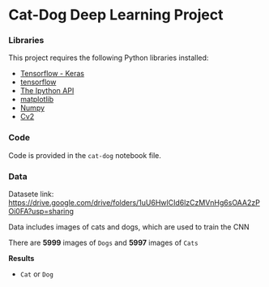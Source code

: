 # Cat-Dog Deep Learning Project

### Libraries

This project requires the following Python libraries installed:

- [Tensorflow - Keras](https://www.tensorflow.org/api_docs/python/tf/keras)
- [tensorflow](https://www.tensorflow.org/)
- [The Ipython API](https://ipython.readthedocs.io/en/stable/api/index.html)
- [matplotlib](http://matplotlib.org/)
- [Numpy](https://numpy.org/)
- [Cv2](https://opencv.org/)


### Code

Code is provided in the `cat-dog` notebook file.


### Data
Datasete link: https://drive.google.com/drive/folders/1uU6HwlCId6lzCzMVnHg6sOAA2zPOi0FA?usp=sharing

Data includes images of cats and dogs, which are used to train the CNN

There are **5999** images of `Dogs` and **5997** images of `Cats`


**Results**
- `Cat` or `Dog`
